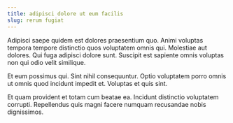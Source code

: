 ```yaml
---
title: adipisci dolore ut eum facilis
slug: rerum fugiat
---
```


Adipisci saepe quidem est dolores praesentium quo. Animi voluptas tempora tempore distinctio quos voluptatem omnis qui. Molestiae aut dolores. Qui fuga adipisci dolore sunt. Suscipit est sapiente omnis voluptas non qui odio velit similique.

Et eum possimus qui. Sint nihil consequuntur. Optio voluptatem porro omnis ut omnis quod incidunt impedit et. Voluptas et quis sint.

Et quam provident et totam cum beatae ea. Incidunt distinctio voluptatem corrupti. Repellendus quis magni facere numquam recusandae nobis dignissimos.
